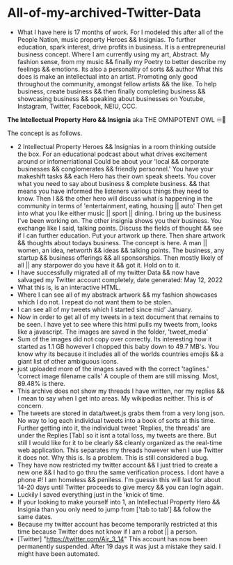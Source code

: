 # All-of-my-archived-Twitter-Data
* What I have here is 17 months of work.
For I modeled this after all of the People Nation, music property Heroes && Insignias.
To further education, spark interest, drive profits in business.
It is a entrepreneurial business concept.
Where I am currently using my art, Abstract. My fashion sense, from my music && finally my
Poetry to better describe my feelings && emotions. Its also a personality of sorts && author
What this does is make an intellectual into an artist. Promoting only good throughout the
community, amongst fellow artists && the like.
To help business,
create business && then
finally completing business
&& showcasing business && speaking about businesses on Youtube, Instagram, Twitter, Facebook, NEIU, CCC.

____________The Intellectual Property Hero && Insignia____________ aka THE OMNiPOTENT OWL ♾🦉

The concept is as follows.

* 2 Intellectual Property Heroes && Insignias in a room thinking outside the box.
For an educational podcast about what drives excitement around or infomerriational
Could be about your 'local && corporate businesses && conglomerates && friendly personnel.'
You have your makeshift tasks && each Hero has their own speak sheets.
You cover what you need to say about business & complete business.
&& that means you have informed the listeners various things they need to know.
Then I && the other hero will discuss what is happening in the
community in terms of 'entertainment, eating, housing || auto'
Then get into what you like either music || sport || dining.
I bring up the business I've been working on. The other insignia shows you their business.
You exchange like I said, talking points.
Discuss the fields of thought && see if I can further education.
Put your artwork up there.
Then share artwork && thoughts about todays business.
The concept is here.
A man || women, an idea, networth && ideas && talking points.
The business, any startup && business offerings && all sponsorships.
Then mostly likely of all || any starpower do you have it && got it. Hold on to it.
* I have successfully migrated all of my twitter Data && now have salvaged my Twitter account completely, date generated: May 12, 2022
* What this is, is an interactive HTML.
* Where I can see all of my abstrack artwork && my fashion showcases which I do not. I repeat do not want them to be stolen.
* I can see all of my tweets which I started since mid' January.
* Now in order to get all of my tweets in a text document that remains to be seen. I have yet to see where this html pulls my tweets from, 
  looks like a javascript. The images are saved in the folder, 'tweet_media'
* Sum of the images did not copy over correctly. Its interesting how it started as 1.1 GB however I chopped this baby down to 49.7 MB's.
  You know why its because it includes all of the worlds countries emojis && a giant list of other ambiguous icons.
* just uploaded more of the images saved with the correct 'taglines.' 'correct image filename calls' A couple of them are still missing. Most, 89.48% is there.
* This archive does not show my threads I have written, nor my replies && I mean to say when I get into areas. My wikipedias neither. This is of concern.
* The tweets are stored in data/tweet.js grabs them from a very long json. No way to log each individual tweets into a book of sorts at this time. Further getting into it, the individual tweet 'Replies, the threads' are under the Replies [Tab] so it isnt a total loss, my tweets are there. But still I would like for it to be clearly && cleanly organized as the real-time web application. This separates my threads however when I use Twitter it does not. Why this is. Is a problem. This is still considered a bug.
* They have now restricted my twitter account && I just tried to create a new one && I had to go thru the same verification process. I dont have a phone #! I am homeless && peniless. I'm guessin this will last for about 14-20 days until Twitter proceeds to give mercy && you can logIn again. 
* Luckily I saved everything just in the 'knick of time.
* If your looking to make yourself into 1, an Intellectual Property Hero && Insignia than you only need to jump from ['tab to tab'] && follow the same dates.
* Because my twitter account has become temporarily restricted at this time because Twitter does not know if I am a robot || a person.
* [Twitter] "https://twitter.com/Air_3_14" This account has now been permanently suspended. After 19 days it was just a mistake they said. I might have been automated.
